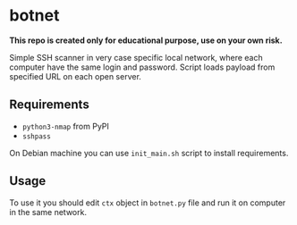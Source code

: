 # botnet

**This repo is created only for educational purpose, use on your own risk.**

Simple SSH scanner in very case specific local network, where each computer have the same login and password.
Script loads payload from specified URL on each open server.

## Requirements

+ `python3-nmap` from PyPI
+ `sshpass`

On Debian machine you can use `init_main.sh` script to install requirements.

## Usage

To use it you should edit `ctx` object in `botnet.py` file and run it on computer in the same network.
